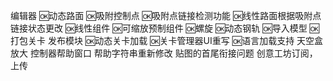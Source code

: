 编辑器
  🆗动态路面
    🆗吸附控制点
      🆗吸附点链接检测功能
      🆗线性路面根据吸附点链接状态更改
    🆗线性组件
    🆗可缩放预制组件
    🆗螺旋
    🆗动态钢轨
  🆗导入模型
  🆗打包关卡
  发布模块
🆗动态关卡加载
🆗关卡管理器UI重写
🆗语言加载支持
天空盒放大
控制器帮助窗口
帮助字符串重新修改
贴图的首尾衔接问题
创意工坊订阅，上传